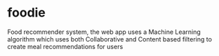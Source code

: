 # foodie
Food recommender system, the web app uses a Machine Learning algorithm which uses both Collaborative and Content based filtering to create meal recommendations for users
